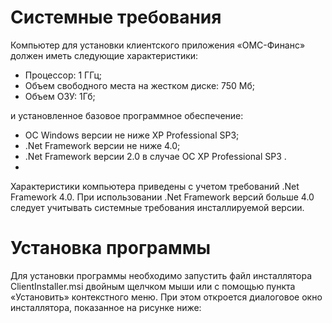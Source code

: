 <!-- TITLE: ОМС-Финанс по установке -->
<!-- SUBTITLE: Рабочая инструкция пользователясистемы «ВИТАКОР»-->

# 	Системные требования
Компьютер для установки клиентского приложения «ОМС-Финанс» должен иметь следующие характеристики:
* 	Процессор: 1 ГГц;
* 	Объем свободного места на жестком диске: 750 Мб;
* 	Объем ОЗУ: 1Гб;
 	
и установленное базовое программное обеспечение:
* 	ОС Windows версии не ниже XP Professional SP3;
* 	.Net Framework версии не ниже 4.0;
* 	.Net Framework версии 2.0 в случае ОС XP Professional SP3 .
* 	
Характеристики компьютера приведены с учетом требований .Net Framework 4.0. При использовании .Net Framework версий больше 4.0 следует учитывать системные требования инсталлируемой версии.

# 	Установка программы
Для установки программы необходимо запустить файл инсталлятора ClientInstaller.msi двойным щелчком мыши или с помощью пункта «Установить» контекстного меню. При этом откроется диалоговое окно инсталлятора, показанное на рисунке ниже:

